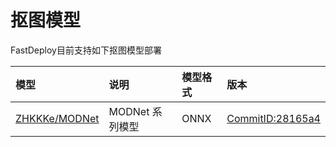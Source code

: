 # 抠图模型

FastDeploy目前支持如下抠图模型部署

| 模型 | 说明 | 模型格式 | 版本 |
| :--- | :--- | :------- | :--- |
| [ZHKKKe/MODNet](./modnet) | MODNet 系列模型 | ONNX | [CommitID:28165a4](https://github.com/ZHKKKe/MODNet/commit/28165a4) |

